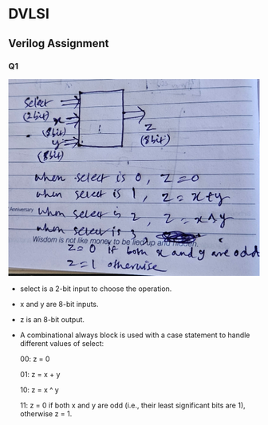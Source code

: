 # DVLSI  

## Verilog Assignment  

### Q1   
![Question](Verilog_Q1/Question.jpg)  

- select is a 2-bit input to choose the operation.
- x and y are 8-bit inputs.
- z is an 8-bit output.
- A combinational always block is used with a case statement to handle different values of select:

    00: z = 0

    01: z = x + y

    10: z = x ^ y

    11: z = 0 if both x and y are odd (i.e., their least significant bits are 1), otherwise z = 1.